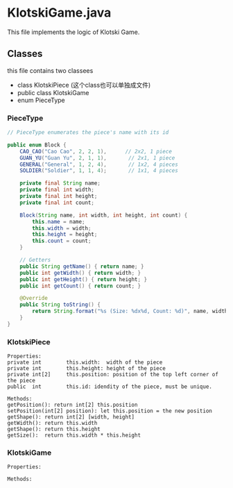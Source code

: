 # KlotskiGame.java

This file implements the logic of Klotski Game.

## Classes
this file contains two classees
- class KlotskiPiece (这个class也可以单独成文件)
- public class KlotskiGame
- enum PieceType

### PieceType
```java
// PieceType enumerates the piece's name with its id

public enum Block {
    CAO_CAO("Cao Cao", 2, 2, 1),      // 2x2, 1 piece
    GUAN_YU("Guan Yu", 2, 1, 1),       // 2x1, 1 piece
    GENERAL("General", 1, 2, 4),       // 1x2, 4 pieces
    SOLDIER("Soldier", 1, 1, 4);       // 1x1, 4 pieces

    private final String name;
    private final int width;
    private final int height;
    private final int count;

    Block(String name, int width, int height, int count) {
        this.name = name;
        this.width = width;
        this.height = height;
        this.count = count;
    }

    // Getters
    public String getName() { return name; }
    public int getWidth() { return width; }
    public int getHeight() { return height; }
    public int getCount() { return count; }

    @Override
    public String toString() {
        return String.format("%s (Size: %dx%d, Count: %d)", name, width, height, count);
    }
}
```

### KlotskiPiece
```
Properties:
private int        this.width:  width of the piece
private int        this.height: height of the piece
private int[2]     this.position: position of the top left corner of the piece
public  int        this.id: idendity of the piece, must be unique.

Methods:
getPosition(): return int[2] this.position
setPosition(int[2] position): let this.position = the new position
getShape(): return int[2] [width, height]
getWidth(): return this.width
getShape(): return this.height
getSize():  return this.width * this.height
```
### KlotskiGame
```
Properties:

Methods:

```
